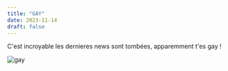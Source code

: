 ```yaml
---
title: "GAY"
date: 2023-11-14
draft: false
---
```


C'est incroyable les dernieres news sont tombées, apparemment t'es gay !

![gay](https://i.kym-cdn.com/photos/images/newsfeed/002/328/754/d59.jpeg)
